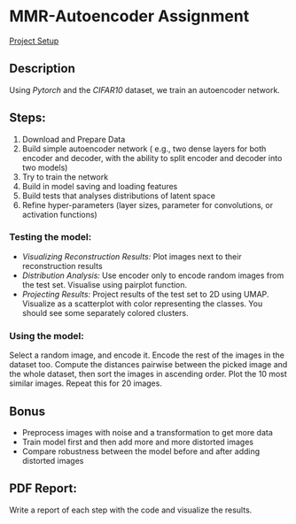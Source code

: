 # MMR-Autoencoder Assignment

[Project Setup](./setup.md)

## Description
Using *Pytorch* and the *CIFAR10* dataset, we train an autoencoder network. 


## Steps:
1. Download and Prepare Data 
2. Build simple autoencoder network ( e.g., two dense layers for both encoder
and decoder, with the ability to split encoder and decoder into two models)
4. Try to train the network
3. Build in model saving and loading features
5. Build tests that analyses distributions of latent space
6. Refine hyper-parameters (layer sizes, parameter for convolutions, or activation functions)

### Testing the model:
- *Visualizing Reconstruction Results:* Plot images next to their reconstruction results
- *Distribution Analysis:* Use encoder only to encode random images from the test set. Visualise using pairplot function. 
- *Projecting Results:* Project results of the test set to 2D using UMAP. Visualize as a scatterplot with color representing the classes. You should see some separately colored clusters.

### Using the model:
Select a random image, and encode it. Encode the rest of the images in the dataset too. Compute the distances pairwise between the picked image and the whole dataset, then sort the images in ascending order. Plot the 10 most similar images. Repeat this for 20 images.


## Bonus
- Preprocess images with noise and a transformation to get more data
- Train model first and then add more and more distorted images
- Compare robustness between the model before and after adding distorted images


## PDF Report:
Write a report of each step with the code and visualize the results.